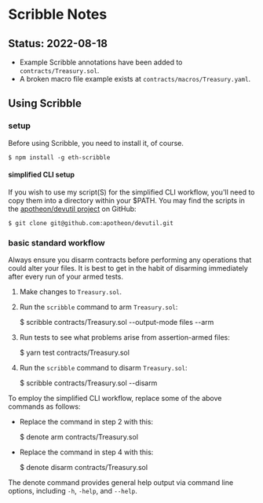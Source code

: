 # Scribble Notes

## Status: 2022-08-18

* Example Scribble annotations have been added to `contracts/Treasury.sol`.
* A broken macro file example exists at `contracts/macros/Treasury.yaml`.


## Using Scribble

### setup

Before using Scribble, you need to install it, of course.

    $ npm install -g eth-scribble

#### simplified CLI setup

If you wish to use my script(S) for the simplified CLI workflow, you'll need to
copy them into a directory within your $PATH.  You may find the scripts in the
[apotheon/devutil project](https://github.com/apotheon/devutil) on GitHub:

    $ git clone git@github.com:apotheon/devutil.git


### basic standard workflow

Always ensure you disarm contracts before performing any operations that could
alter your files.  It is best to get in the habit of disarming immediately
after every run of your armed tests.


1. Make changes to `Treasury.sol`.

2. Run the `scribble` command to arm `Treasury.sol`:

    $ scribble contracts/Treasury.sol --output-mode files --arm

3. Run tests to see what problems arise from assertion-armed files:

    $ yarn test contracts/Treasury.sol

4. Run the `scribble` command to disarm `Treasury.sol`:

    $ scribble contracts/Treasury.sol --disarm

To employ the simplified CLI workflow, replace some of the above commands as
follows:

* Replace the command in step 2 with this:

    $ denote arm contracts/Treasury.sol

* Replace the command in step 4 with this:

    $ denote disarm contracts/Treasury.sol

The denote command provides general help output via command line options,
including `-h`, `-help`, and `--help`.
